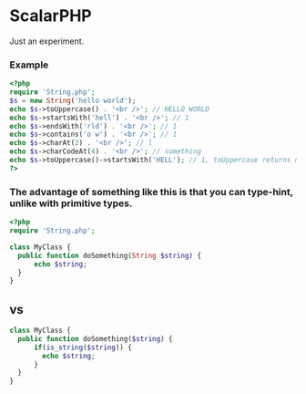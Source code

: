 ScalarPHP
=========

Just an experiment.


### Example

```php
<?php
require 'String.php';
$s = new String('hello world');
echo $s->toUppercase() . '<br />'; // HELLO WORLD
echo $s->startsWith('hell') . '<br />'; // 1
echo $s->endsWith('rld') . '<br />'; // 1
echo $s->contains('o w') . '<br />'; // 1
echo $s->charAt(2) . '<br />'; // l
echo $s->charCodeAt(4) . '<br />'; // something
echo $s->toUppercase()->startsWith('HELL'); // 1, toUppercase returns new instance of String
?>
```

### The advantage of something like this is that you can type-hint, unlike with primitive types.

```php
<?php
require 'String.php';

class MyClass {
  public function doSomething(String $string) {
      echo $string;
  }
}
````

## vs

```php
class MyClass {
  public function doSomething($string) {
      if(is_string($string)) {
        echo $string;
      }
  }
}
```
